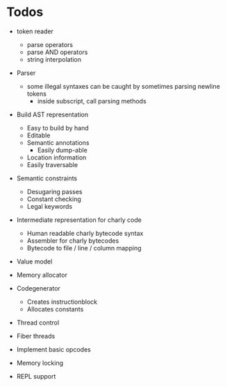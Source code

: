 # Todos

- token reader
  - parse operators
  - parse AND operators
  - string interpolation

- Parser
  - some illegal syntaxes can be caught by sometimes parsing newline tokens
    - inside subscript, call parsing methods

- Build AST representation
  - Easy to build by hand
  - Editable
  - Semantic annotations
    - Easily dump-able
  - Location information
  - Easily traversable
- Semantic constraints
  - Desugaring passes
  - Constant checking
  - Legal keywords
- Intermediate representation for charly code
  - Human readable charly bytecode syntax
  - Assembler for charly bytecodes
  - Bytecode to file / line / column mapping
- Value model
- Memory allocator
- Codegenerator
  - Creates instructionblock
  - Allocates constants
- Thread control
- Fiber threads
- Implement basic opcodes
- Memory locking
- REPL support
